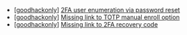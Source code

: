 * [[goodhackonly](https://hackerone.com/goodhackonly)] [2FA user enumeration via password reset](https://hackerone.com/reports/249431)
* [[goodhackonly](https://hackerone.com/goodhackonly)] [Missing link to TOTP manual enroll option](https://hackerone.com/reports/249339)
* [[goodhackonly](https://hackerone.com/goodhackonly)] [Missing link to 2FA recovery code](https://hackerone.com/reports/249346)
